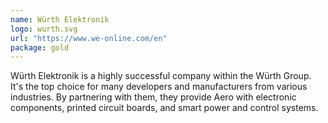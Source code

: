 ```yaml
---
name: Würth Elektronik
logo: wurth.svg
url: "https://www.we-online.com/en"
package: gold
---
```


Würth Elektronik is a highly successful company within the Würth Group. It's the
top choice for many developers and manufacturers from various industries. By
partnering with them, they provide Aero with electronic components, printed
circuit boards, and smart power and control systems.
